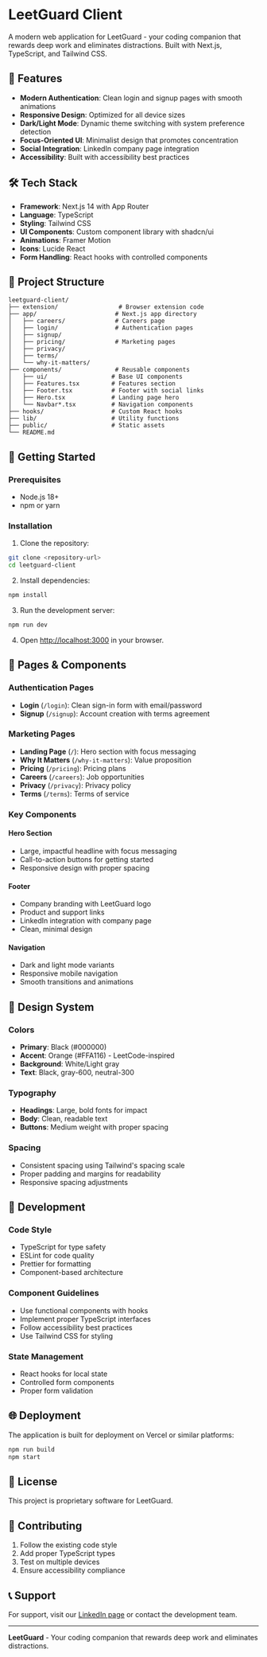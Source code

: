 # LeetGuard Client

A modern web application for LeetGuard - your coding companion that rewards deep work and eliminates distractions. Built with Next.js, TypeScript, and Tailwind CSS.

## 🚀 Features

- **Modern Authentication**: Clean login and signup pages with smooth animations
- **Responsive Design**: Optimized for all device sizes
- **Dark/Light Mode**: Dynamic theme switching with system preference detection
- **Focus-Oriented UI**: Minimalist design that promotes concentration
- **Social Integration**: LinkedIn company page integration
- **Accessibility**: Built with accessibility best practices

## 🛠️ Tech Stack

- **Framework**: Next.js 14 with App Router
- **Language**: TypeScript
- **Styling**: Tailwind CSS
- **UI Components**: Custom component library with shadcn/ui
- **Animations**: Framer Motion
- **Icons**: Lucide React
- **Form Handling**: React hooks with controlled components

## 📁 Project Structure

```
leetguard-client/
├── extension/                 # Browser extension code
├── app/                      # Next.js app directory
│   ├── careers/              # Careers page
│   ├── login/                # Authentication pages
│   ├── signup/
│   ├── pricing/              # Marketing pages
│   ├── privacy/
│   ├── terms/
│   └── why-it-matters/
├── components/               # Reusable components
│   ├── ui/                  # Base UI components
│   ├── Features.tsx         # Features section
│   ├── Footer.tsx           # Footer with social links
│   ├── Hero.tsx             # Landing page hero
│   └── Navbar*.tsx          # Navigation components
├── hooks/                   # Custom React hooks
├── lib/                     # Utility functions
├── public/                  # Static assets
└── README.md
```

## 🚀 Getting Started

### Prerequisites

- Node.js 18+
- npm or yarn

### Installation

1. Clone the repository:

```bash
git clone <repository-url>
cd leetguard-client
```

2. Install dependencies:

```bash
npm install
```

3. Run the development server:

```bash
npm run dev
```

4. Open [http://localhost:3000](http://localhost:3000) in your browser.

## 📱 Pages & Components

### Authentication Pages

- **Login** (`/login`): Clean sign-in form with email/password
- **Signup** (`/signup`): Account creation with terms agreement

### Marketing Pages

- **Landing Page** (`/`): Hero section with focus messaging
- **Why It Matters** (`/why-it-matters`): Value proposition
- **Pricing** (`/pricing`): Pricing plans
- **Careers** (`/careers`): Job opportunities
- **Privacy** (`/privacy`): Privacy policy
- **Terms** (`/terms`): Terms of service

### Key Components

#### Hero Section

- Large, impactful headline with focus messaging
- Call-to-action buttons for getting started
- Responsive design with proper spacing

#### Footer

- Company branding with LeetGuard logo
- Product and support links
- LinkedIn integration with company page
- Clean, minimal design

#### Navigation

- Dark and light mode variants
- Responsive mobile navigation
- Smooth transitions and animations

## 🎨 Design System

### Colors

- **Primary**: Black (#000000)
- **Accent**: Orange (#FFA116) - LeetCode-inspired
- **Background**: White/Light gray
- **Text**: Black, gray-600, neutral-300

### Typography

- **Headings**: Large, bold fonts for impact
- **Body**: Clean, readable text
- **Buttons**: Medium weight with proper spacing

### Spacing

- Consistent spacing using Tailwind's spacing scale
- Proper padding and margins for readability
- Responsive spacing adjustments

## 🔧 Development

### Code Style

- TypeScript for type safety
- ESLint for code quality
- Prettier for formatting
- Component-based architecture

### Component Guidelines

- Use functional components with hooks
- Implement proper TypeScript interfaces
- Follow accessibility best practices
- Use Tailwind CSS for styling

### State Management

- React hooks for local state
- Controlled form components
- Proper form validation

## 🌐 Deployment

The application is built for deployment on Vercel or similar platforms:

```bash
npm run build
npm start
```

## 📄 License

This project is proprietary software for LeetGuard.

## 🤝 Contributing

1. Follow the existing code style
2. Add proper TypeScript types
3. Test on multiple devices
4. Ensure accessibility compliance

## 📞 Support

For support, visit our [LinkedIn page](https://www.linkedin.com/company/leetguard/) or contact the development team.

---

**LeetGuard** - Your coding companion that rewards deep work and eliminates distractions.

